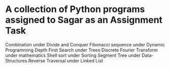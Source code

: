 # A collection of Python programs assigned to Sagar as an Assignment Task
  Combination under Divide and Conquer
  Fibonacci sequence under Dynamic Programming
  Depth First Search under Trees
  Discrete Fourier Transform under mathematics
  Shell sort under Sorting
  Segment Tree under Data-Structures
  Reverse Traversal under Linked List
